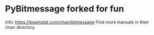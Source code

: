 # PyBitmessage forked for fun

info: https://beamstat.com/chan/bitmessage
Find more manuals in their /man directory.

